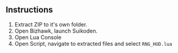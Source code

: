 ## Instructions
1. Extract ZIP to it's own folder.
2. Open Bizhawk, launch Suikoden.
3. Open Lua Console
4. Open Script, navigate to extracted files and select `RNG_HUD.lua`
